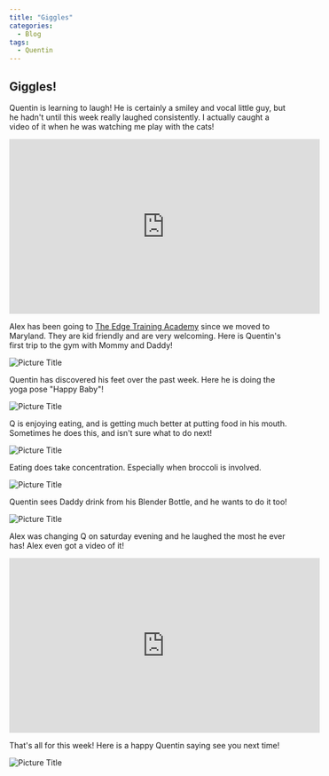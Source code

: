 ```yaml
---
title: "Giggles"
categories:
  - Blog
tags:
  - Quentin
---
```


## Giggles!
Quentin is learning to laugh! He is certainly a smiley and vocal little guy, but he hadn't until this week really laughed consistently. I actually caught a video of it when he was watching me play with the cats!

<p>
</p>

<iframe width="560" height="315" src="https://www.youtube.com/embed/RiiHDYeRc6I" frameborder="0" allow="accelerometer; autoplay; encrypted-media; gyroscope; picture-in-picture" allowfullscreen></iframe>

<p>
</p>

Alex has been going to [The Edge Training Academy](https://www.theedgetrainingacademy.com) since we moved to Maryland. They are kid friendly and are very welcoming. Here is Quentin's first trip to the gym with Mommy and Daddy!

![Picture Title](/assets/images/gym.jpg)

Quentin has discovered his feet over the past week. Here he is doing the yoga pose "Happy Baby"!

![Picture Title](/assets/images/happybaby.jpg)

Q is enjoying eating, and is getting much better at putting food in his mouth. Sometimes he does this, and isn't sure what to do next!

![Picture Title](/assets/images/carrotmouth.jpg)

Eating does take concentration. Especially when broccoli is involved.

![Picture Title](/assets/images/seriouseating.jpg)

Quentin sees Daddy drink from his Blender Bottle, and he wants to do it too!

![Picture Title](/assets/images/blenderbottle.jpg)

Alex was changing Q on saturday evening and he laughed the most he ever has! Alex even got a video of it! 

<p>
</p>

<iframe width="560" height="315" src="https://www.youtube.com/embed/sniysEBKgX8" frameborder="0" allow="accelerometer; autoplay; encrypted-media; gyroscope; picture-in-picture" allowfullscreen></iframe>

<p>
</p>

That's all for this week! Here is a happy Quentin saying see you next time!

![Picture Title](/assets/images/smiles2.jpg)
